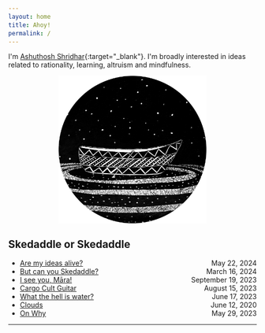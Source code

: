 ```yaml
---
layout: home
title: Ahoy! 
permalink: /
---
```

I'm [Ashuthosh Shridhar](assets/images/230521-selfie.jpeg){:target="_blank"}. I'm broadly interested in ideas related to rationality, learning, altruism and mindfulness. 

<div style="display: flex; justify-content: center;">
  <img src="/assets/images/logo.jpg" alt="illustration-of-a-boat-under-stars" style="max-height: 300px;">
</div>

## Skedaddle or Skedaddle
- [Are my ideas alive?](blog/2024-05-22-Are-my-ideas-alive.html)<span style="float: right;">May 22, 2024</span>
- [But can you Skedaddle?](blog/2024-03-16-What-does-it-mean-to-Skedaddle.html)<span style="float: right;">March 16, 2024</span>
- [I see you, Māra!](blog/2023-09-19-I-see-you-Mara.html) <span style="float: right;">September 19, 2023</span>
- [Cargo Cult Guitar](blog/2023-06-18-Cargo-Cult-Guitar.html) <span style="float: right;">August 15, 2023</span>
- [What the hell is water?](blog/2023-06-11-What-the-hell-is-water.html) <span style="float: right;">June 17, 2023</span>
- [Clouds](blog/2023-06-10-Clouds.html) <span style="float: right;">June 12, 2020</span>
- [On Why](blog/2023-05-29-On-why.html) <span style="float: right;">May 29, 2023</span>

---
